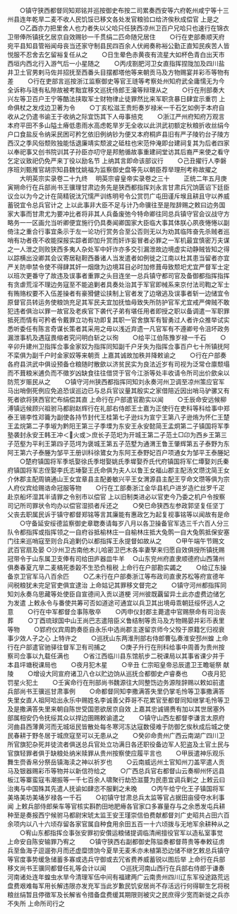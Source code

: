 <!-- { "loadSidebar": true } -->
　　○镇守狭西都督同知郑铭并巡按御史布按二司累奏西安等六府乾州咸宁等十三州县连年乾旱二麦不收人民饥馁已移文各处发官粮验口给济俟秋成偿官  上是之
　　○乙酉亦力把里舍人也力者失以父哈只任狭西凉州卫百户兄哈只也速行在锦衣卫带俸所镇抚乞居京自效赐钞一千贯绢二匹命随兄居住
　　○行在吏部奏顺天府宛平县知县管裕闻母丧当还家守制县民四百余人伏阙奏称裕公勤正直知民疾苦人皆悦服不忍舍去乞留裕复任从之
　　○日生晕色赤黄夜有流星大如杯色青白出天市西垣内西北行入游气后一小星随之
　　○丙戌劄肥河卫女直指挥捏陇加及四川盐井卫土官男剌马佐并招抚至西番头目摆都塔他等来朝贡马及方物赐宴并彩币等物有差
　　○行在吏部言巡按浙江监察御史等官王琏等考察处州知府武全庸懦无为今全诉称与琏有私隙故被考黜宜移文巡抚侍郎王瀹等辩理从之
　　○行在刑部奏大兴左等卫百户王宁等酷法挟取军士财物律止徒罪然比来军职贪暴日肆宜示重罚  上命俱杖之发戍边卫著为令
　　○丁亥松滋王贵烆奏岁禄米一千石乞如例于本府自收从之仍遣书谕王于收纳之际宜饬其下人毋事掊克
　　○浙江严州府知府万观言本府平田不多山隘土瘠低患雨水高虑乾旱岁无全收以此洪武初额定秋粮折收丝绢今户口食盐反令纳采民困可矜乞依旧例纳钞为便又本府桐庐县旧有严子陵钓台子陵方西汉之季风俗颓败独能恬退廉靖实颓波之砥柱也宋范仲淹即台建祠复其为后者四家以奉祀事又创书院训其子孙臣亦叨守是邦勉循故事重建祠堂访其后裔严来使之看守乞定议致祀仍免严来丁役以励名节  上纳其言即命该部议行
　　○己丑擢行人李磐序班刘甄推官胡宗知县魏忱姚福为监察御史盘等先以朝臣荐举理刑考称故擢之
　　大明英宗实录卷二十九终
　明英宗睿皇帝实录卷之三十
　　正统二年五月庚寅朔命行在兵部尚书王骥理甘肃边务先是狭西都指挥刘永言甘肃兵冗饷匮诏下廷臣议佥以为今之计在简精锐汰冗懦严训练明号令公赏罚广屯田谨斥堠且耕且守以养威蓄锐宜令总兵官计之  上以此事非大臣不足与计乃命骥往至是陛辞赐之敕曰边务国家大事而甘肃尤为要冲比者将非其人兵备废弛今特命卿往同总兵镇守官会议战守方略务一一区画允当听卿便宜施行仍具奏闻卿国家大臣临大事其体朕心夙夜惓惓以副倚注之重合行事宜条示于左一论功行赏务合至公否则无以为劝其临阵奋先杀贼者巡哨有功者夜不收能探报实踪者即加升赏而奸诈妄冒者必罪之一军机最宜慎密万夫谋之一人泄之则败狭西多夷人杂处军中奸诈亦多交引漏泄故边境虚实动静贼皆知之得以踪横出没卿其会议寄居鞑靼西番诸人当发遣者如例徙之江南以杜其患当留者亦宜严关防申禁令使不得肆其奸一烟燉为边境耳目必时加修葺毋致颓圯尤宜严督军士定以班次更番守了故违及误事者重罪之头目连坐一总兵镇守都司官及备御都指挥指挥有贪虐荒淫不理边务寇至不能追剿者具奏处治其于军官即械系来京付法司鞫之军士有贿赂权要不入伍差操者有豪猾健讼挟制上官者发了边墩逃及误事者斩一边储宜令原督官员转运务使粮饷充足其军民夫宜加抚恤毋致失所防护官军尤宜戒严俾贼不敢犯违者俱治以罪一故官及老疾官下袭代子弟有堪任用者即授之职以备调遣一军职罪抵死而情有可矜者令戴罪立功有功即复其职一官舍旗军有智勇过人者许众推举试实悉听委任有陈言奇谋长策者其采用之毋以浅近弃遗一凡官军有不遵卿号令沮坏政务漏泄事机及遇寇畏缩者究问明白斩之以徇
　　○给平江伯陈豫岁禄一千石
　　○辛卯升建州卫指挥佥事金家奴为指挥同知副千户牙失为指挥佥事百户七十所镇抚阿不栾俱为副千户时金家奴等来朝贡  上嘉其诚故加秩并降敕谕之
　　○行在户部奏各府县洪武中俱设预备仓粮随时散歛以济贫民实为良法近岁有司视为泛常仓廪颓塌而不葺粮米逋负而不徵岁凶缺食往往借贷于官今江浙等处丰收请令所司出价歛籴以防荒岁赈民从之
　　○镇守河州狭西都指挥同知刘永奏河州卫调至凉州策应官军马出哨倒死例应免追恐误巡边已与总兵官议量其殷实之家借陪近因出哨马驴骡又有死者欲将狭西官贮布绢偿其直  上命行在户部遣官勘实以闻
　　○壬辰命安远候柳溥镇远候顾兴祖驸马都尉赵辉行在礼部右侍郎王士嘉为正使行在吏科等科给事中郑泰王锡李性邓籥为副使各持节封代王桂第七子逊炓为宣宁王第八子逊烠为怀仁王楚王孟烷第二子季埱为黔阳王第三子季塛为东安王永安懿简王孟炯第二子镇国将军季塾袭封永安王韩王冲＜火或＞庶长子范圯为开城王第二子范土□卬为西乡王第三子范壑为平利王第四子范堮为褒城王第五子范墅为通渭王鲁王肇辉第五子泰野为东阿王第六子泰塍为邹平王册训科徐鷟女为东阿王泰野妃百户项通女为邹平王泰塍妃
　　○楚府镇国将军季坁娶徐氏季坩娶姚氏季墀娶乔氏代府镇国将军仁墰娶刘氏秦府镇国将军志侄娶李氏志埵娶王氏命俱为夫人以鲁王女福山郡主配汤文瓒沈简王女介休郡主配周镐通山王女宜章县主配姜敏兴平王女渭源县主配王亨命文瓒等俱为宗人府仪宾给赐诰命冠服等物
　　○行在工部奏浙江金华县机户进岁造纻丝罗千疋赴京船坏湿其半请罪之令别市以偿官  上以旧制类进必以官吏今乃委之机户令按察司记所司罪状令均办以偿官湿损者斥还之
　　○癸巳命狭西左参政郭坚复任坚丁父丧去职属民诉于镇守都督郑铭等言其廉能有惠政乞为起复视事铭等以闻故有是命
　　○守备延安绥德监察御史章聦奏请每岁八月以各卫操备官军选三千六百人分三队令都指挥或指挥领之一自府谷抵榆林庄一自榆林庄抵大兔鹘一自大兔鹘抵保安塞门往来巡哨寇至则合兵追剿仍以都指挥王永提督如故从之
　　○甲午端午节赐文武百官扇及晏
○沙州卫古南他木儿哈密卫巴木各率妻孥来归愿自效俱授所镇抚赐冠带令于山东属卫支俸有司给田庐器皿牛羊
　○山东兖州府直隶顺德府山西蒲州俱奏春夏亢旱二麦槁死黍榖不生恐负租税  上命行在户部勘实蠲之
　　○给辽东操备京卫官军马八百余匹
　　○乙未行在户部奏浙江等布政司直隶苏松等府宣德年间税粮犹未完足官吏俱宜逮治  上命姑记其罪移文督完之
　　○镇守河州都指挥同知刘永奏乌思藏等处使臣自宣德间入贡以道梗  河州彼既覊留异土此亦虚费边储乞为发遣  上敕永令与番使共筹可否如道途可通宜以兵卫其出境毋乖朝廷绥怀远人之意
　　○行在中军都督佥事陈敬卒
　　○丙申仪封郡主薨遣中官赐祭命有司治丧葬
　　○丁酉琉球国中山王尚巴志遣陪臣义鲁结制等贡马及方物赐晏并彩币表里等物
　　○郢府仪宾周韵奏臣自永乐中选尚郡主遂留京师今父殁于原籍乞归视衰事少效人子之心  上特许之
　　○巡抚山东两淮刑部右侍郎曹弘奏淮安邳州蝗  上命行在户部遣官驰驿往督军卫有司捕之
　　○庚子升行在刑科给事中周善为贵州按察司佥事以九载任满也
　　○省江西临川县东馆航步二税课局以其事省课少并于本县坪塘税课局也
　　○夜月犯木星
　　○辛丑  仁宗昭皇帝忌辰遣卫王瞻埏祭  献陵
　　○增设大同宣府诸卫八仓以贮边饷从巡抚佥都御史卢睿奏也
　　○夜月犯罚星火犯土
　　○壬寅命行在刑部尚书魏源往大同整饬边务源陛辞赐以敕如前遣兵部尚书王骥巡甘肃事例
　　○命都督同知李撒满答失里仍掌毛怜等卫事撒满答失里女直人祖阿哈出永乐中赐姓名李诚善父莽哥不花累官至都督同知继掌毛怜等卫及是撒满答失里来朝自陈世受国恩欲居京自效  上嘉其忠诚锡赉有加以其世居塞外部属相安仍令抚绥其众以捍边圉赐敕谕遣之
　　○镇守山西左都督李谦言太原府河曲县西薄黄河而无城垣民皆散处每冬寒河冻达寇数侵难于防御乞俟秋成后城之使民春耕于野冬居于城庶寇至可以无患从之
　　○癸卯命贵州广西云南湖广四川卫所官旗犯杂死并徒流者俱送总兵官处立功满日各还职役备边军人犯盗及土官土民与官旗轻罪者俱于缺粮处纳米赎罪从贵州按察使应履平言也
　　○甲辰遣神乐观乐舞生赍香帛分祭岳镇海渎之神以祈岁也
　　○云南威远州土官知州刀盖罕遣人贡马及银器赐彩币等物并以新信符给之
　　○广西总兵官右都督山云奏柳州怀远县板江等寨蛮寇韦潮振等一千七百余人啸聚行劫恐滋蔓为民患宜调兵剿之  上敕云曰治夷与中国殊其先遣人抚谕如肆恣不服剿之未晚
　　○丙午给宁化王子镇国将军美垎美坊美埇岁禄各一千石
　　○初镇守甘肃总兵太监等官占据田亩侵夺水利事闻  上敕兵部侍郎柴车等官核实斟酌田地肥瘠各官家口多寡量存与之余悉发屯兵耕种至是奏报西宁候驸马都尉宋琥太监王安王瑾崇信伯费献都督刘广史昭共占田六百余项内以八十六顷存留各家官属自种食用余田五百一十六顷拨与无地军余耕种从之
　　○宥山东都指挥佥事张安罪初安儹运粮储提调临清闸擅役官军以造私室事觉  上命安自陈安输罪乃宥之
　　○镇守狭西右副都御史陈镒奏都督蒋贵等奉敕征虏兵至鱼海子逗遛弥月而还虚糜馈饷今夏旱无麦禾亦未植第恐边储不继乞敕总兵镇守等官度事势缓急储蓄多寡或选兵守御或去冗省费养威蓄锐以图后举  上命行在兵部移文尚书王骥同都督任礼等会计以闻
　　○巡抚河南山西行在兵部右侍郎于谦奏河南诸处连年蝗虫水旱今清理军伍中间有福建两广云南贵州四川辽东军役途路荒远盘费艰难每军用长解违限亦发充军当此岁歉民饥安居尚不存活远行何得聊生乞将税粮丝绢暂且停徵军及长解省令措备盘费缓其期限则被灾之民庶得少宽而新徙之兵亦不失所  上命所司行之

